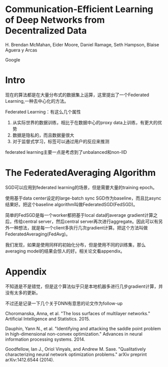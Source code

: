 # Communication-Efficient Learning of Deep Networks from Decentralized Data

H. Brendan McMahan, Eider Moore, Daniel Ramage, Seth Hampson, Blaise Aguera y Arcas

Google

# Intro

现在的算法都是在大量分布式的数据集上运算，这里提出了一个Federated Learning,一种去中心化的方法。

Federated Learning：有这么几个属性

1. 从实际世界的数据训练，相比于在数据中心的proxy data上训练，有更大的优势
2. 数据是隐私的，而且数据量很大
3. 对于监督式学习，标签可以通过用户的反应来推测

federated learning主要一点是考虑到了unbalanced和non-IID

# The FederatedAveraging Algorithm

SGD可以应用到federated learning的场景，但是需要大量的training epoch。

使用基于data center设定的large-batch sync SGD作为baseline，而且比async结果好。把这个baseline algorithm叫做FederatedSGD(FedSGD)。

简单的FedSGD是每一个worker都把基于local data的average gradient计算之后，传给central server，然后central server再次进行aggregate。因此可以有另外一种想法，就是每一个client多执行几次gradient计算。把这个方法叫做FederatedAveraging(FedAvg)。

我们发现，如果是使用同样的初始化分布，但是使用不同的训练集，那么averaging model的结果会惊人的好。相关论文看appendix。

# Appendix

不知道是不是错觉，但是这个算法似乎只是本地机器多进行几步gradient计算，并没有太多的更新。

不过还是记录一下几个关于DNN有意思的论文作为follow-up

Choromanska, Anna, et al. "The loss surfaces of multilayer networks." Artificial Intelligence and Statistics. 2015.

Dauphin, Yann N., et al. "Identifying and attacking the saddle point problem in high-dimensional non-convex optimization." Advances in neural information processing systems. 2014.

Goodfellow, Ian J., Oriol Vinyals, and Andrew M. Saxe. "Qualitatively characterizing neural network optimization problems." arXiv preprint arXiv:1412.6544 (2014).